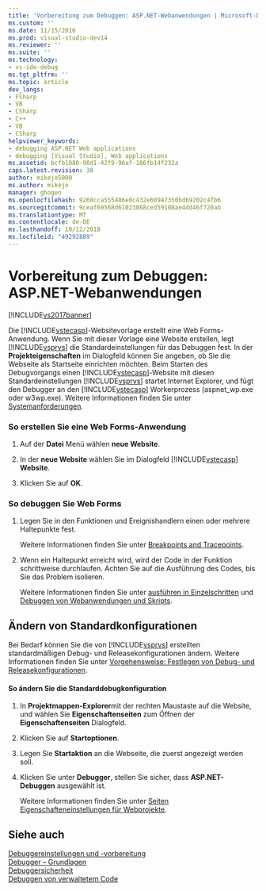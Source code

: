 ```yaml
---
title: 'Vorbereitung zum Debuggen: ASP.NET-Webanwendungen | Microsoft-Dokumentation'
ms.custom: ''
ms.date: 11/15/2016
ms.prod: visual-studio-dev14
ms.reviewer: ''
ms.suite: ''
ms.technology:
- vs-ide-debug
ms.tgt_pltfrm: ''
ms.topic: article
dev_langs:
- FSharp
- VB
- CSharp
- C++
- VB
- CSharp
helpviewer_keywords:
- debugging ASP.NET Web applications
- debugging [Visual Studio], Web applications
ms.assetid: bcfb1080-98d1-42f9-96af-186fb14f232a
caps.latest.revision: 38
author: mikejo5000
ms.author: mikejo
manager: ghogen
ms.openlocfilehash: 9268cca555486e0c432e60947350bd69202c4fb6
ms.sourcegitcommit: 9ceaf69568d61023868ced59108ae4dd46f720ab
ms.translationtype: MT
ms.contentlocale: de-DE
ms.lasthandoff: 10/12/2018
ms.locfileid: "49292889"
---
```

# <a name="debugging-preparation-aspnet-web-applications"></a>Vorbereitung zum Debuggen: ASP.NET-Webanwendungen
[!INCLUDE[vs2017banner](../includes/vs2017banner.md)]

Die [!INCLUDE[vstecasp](../includes/vstecasp-md.md)]-Websitevorlage erstellt eine Web Forms-Anwendung. Wenn Sie mit dieser Vorlage eine Website erstellen, legt [!INCLUDE[vsprvs](../includes/vsprvs-md.md)] die Standardeinstellungen für das Debuggen fest. In der **Projekteigenschaften** im Dialogfeld können Sie angeben, ob Sie die Webseite als Startseite einrichten möchten. Beim Starten des Debugvorgangs einen [!INCLUDE[vstecasp](../includes/vstecasp-md.md)]-Website mit diesen Standardeinstellungen [!INCLUDE[vsprvs](../includes/vsprvs-md.md)] startet Internet Explorer, und fügt den Debugger an den [!INCLUDE[vstecasp](../includes/vstecasp-md.md)] Workerprozess (aspnet_wp.exe oder w3wp.exe). Weitere Informationen finden Sie unter [Systemanforderungen](../debugger/aspnet-debugging-system-requirements.md).  
  
### <a name="to-create-a-web-forms-application"></a>So erstellen Sie eine Web Forms-Anwendung  
  
1.  Auf der **Datei** Menü wählen **neue Website**.  
  
2.  In der **neue Website** wählen Sie im Dialogfeld [!INCLUDE[vstecasp](../includes/vstecasp-md.md)] **Website**.  
  
3.  Klicken Sie auf **OK**.  
  
### <a name="to-debug-your-web-form"></a>So debuggen Sie Web Forms  
  
1.  Legen Sie in den Funktionen und Ereignishandlern einen oder mehrere Haltepunkte fest.  
  
     Weitere Informationen finden Sie unter [Breakpoints and Tracepoints](http://msdn.microsoft.com/en-us/fe4eedc1-71aa-4928-962f-0912c334d583).  
  
2.  Wenn ein Haltepunkt erreicht wird, wird der Code in der Funktion schrittweise durchlaufen. Achten Sie auf die Ausführung des Codes, bis Sie das Problem isolieren.  
  
     Weitere Informationen finden Sie unter [ausführen in Einzelschritten](http://msdn.microsoft.com/en-us/8791dac9-64d1-4bb9-b59e-8d59af1833f9) und [Debuggen von Webanwendungen und Skripts](../debugger/debugging-web-applications-and-script.md).  
  
## <a name="changing-default-configurations"></a>Ändern von Standardkonfigurationen  
 Bei Bedarf können Sie die von [!INCLUDE[vsprvs](../includes/vsprvs-md.md)] erstellten standardmäßigen Debug- und Releasekonfigurationen ändern. Weitere Informationen finden Sie unter [Vorgehensweise: Festlegen von Debug- und Releasekonfigurationen](../debugger/how-to-set-debug-and-release-configurations.md).  
  
#### <a name="to-change-the-default-debug-configuration"></a>So ändern Sie die Standarddebugkonfiguration  
  
1.  In **Projektmappen-Explorer**mit der rechten Maustaste auf die Website, und wählen Sie **Eigenschaftenseiten** zum Öffnen der **Eigenschaftenseiten** Dialogfeld.  
  
2.  Klicken Sie auf **Startoptionen**.  
  
3.  Legen Sie **Startaktion** an die Webseite, die zuerst angezeigt werden soll.  
  
4.  Klicken Sie unter **Debugger**, stellen Sie sicher, dass **ASP.NET-Debuggen** ausgewählt ist.  
  
     Weitere Informationen finden Sie unter [Seiten Eigenschafteneinstellungen für Webprojekte](../debugger/property-pages-settings-for-web-projects.md).  
  
## <a name="see-also"></a>Siehe auch  
 [Debuggereinstellungen und -vorbereitung](../debugger/debugger-settings-and-preparation.md)   
 [Debugger – Grundlagen](../debugger/debugger-basics.md)   
 [Debuggersicherheit](../debugger/debugger-security.md)   
 [Debuggen von verwaltetem Code](../debugger/debugging-managed-code.md)



